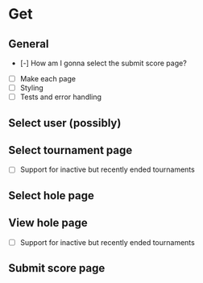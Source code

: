 # Get
## General
- [-] How am I gonna select the submit score page?
- [ ] Make each page
- [ ] Styling
- [ ] Tests and error handling

## Select user (possibly)

## Select tournament page
- [ ] Support for inactive but recently ended tournaments

## Select hole page

## View hole page
- [ ] Support for inactive but recently ended tournaments

## Submit score page

